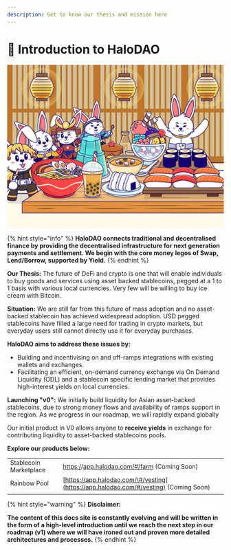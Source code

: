 ```yaml
---
description: Get to know our thesis and mission here
---
```


# 🚀 Introduction to HaloDAO

![](.gitbook/assets/the-grand-feast.png)

{% hint style="info" %}
**HaloDAO connects traditional and decentralised finance by providing the decentralised infrastructure for next generation payments and settlement. We begin with the core money legos of Swap, Lend/Borrow, supported by Yield.** 
{% endhint %}

**Our Thesis:** The future of DeFi and crypto is one that will enable individuals to buy goods and services using asset backed stablecoins, pegged at a 1 to 1 basis with various local currencies. Very few will be willing to buy ice cream with Bitcoin.

**Situation:** We are still far from this future of mass adoption and no asset-backed stablecoin has achieved widespread adoption. USD pegged stablecoins have filled a large need for trading in crypto markets, but everyday users still cannot directly use it for everyday purchases. 

**HaloDAO aims to address these issues by:** 

* Building and incentivising on and off-ramps integrations with existing wallets and exchanges.
* Facilitating an efficient, on-demand currency exchange via On Demand Liquidity \(ODL\) and a stablecoin specific lending market that provides high-interest yields on local currencies.

**Launching "v0":** We initially build liquidity for Asian asset-backed stablecoins, due to strong money flows and availability of ramps support in the region. As we progress in our roadmap, we will rapidly expand globally

Our initial product in V0 allows anyone to **receive yields** in exchange for contributing liquidity to asset-backed stablecoins pools. 

**Explore our products below:**

|  |  |
| :--- | :--- |
| Stablecoin Marketplace | [https:/](https://app.halodao.com/#/farm)/[app.halodao.com/\#/farm](https://app.halodao.com/#/farm) \(Coming Soon\) |
| Rainbow Pool | [https://app.halodao.com/\#/vesting](https://app.halodao.com/#/vesting) \(Coming Soon\) |
|  |  |

{% hint style="warning" %}
**Disclaimer:** 

**The content of this docs site is constantly evolving and will be written in the form of a high-level introduction until we reach the next step in our roadmap \(v1\) where we will have ironed out and proven more detailed architectures and processes.**
{% endhint %}



